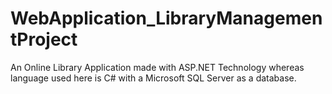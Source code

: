 # WebApplication_LibraryManagementProject
An Online Library Application made with ASP.NET Technology whereas language used here is C# with a Microsoft SQL Server as a database.
